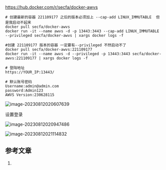 https://hub.docker.com/r/secfa/docker-awvs

```shell
# 创建最新的容器 221109177 之后的版本必须加上 --cap-add LINUX_IMMUTABLE  但是我启动不起来
docker pull secfa/docker-awvs
docker run -it --name awvs -d -p 13443:3443 --cap-add LINUX_IMMUTABLE --privileged secfa/docker-awvs | xargs docker logs -f
 
#创建 221109177 版本的容器 一定要有--privileged 不然启动不了
docker pull secfa/docker-awvs:221109177
docker run -it --name awvs -d --privileged -p 13443:3443 secfa/docker-awvs:221109177 | xargs docker logs -f

# 登陆地址
https://YOUR_IP:13443/

# 默认账号密码
Username:admin@admin.com
password:Admin123
AWVS Version:230628115
```



![image-20230812020607639](https://chunhui-a.oss-cn-nanjing.aliyuncs.com/typora/img/image-20230812020607639.png)

设置登录

![image-20230812020947486](https://chunhui-a.oss-cn-nanjing.aliyuncs.com/typora/img/image-20230812020947486.png)

![image-20230812021114832](https://chunhui-a.oss-cn-nanjing.aliyuncs.com/typora/img/image-20230812021114832.png)

## 参考文章

1. 